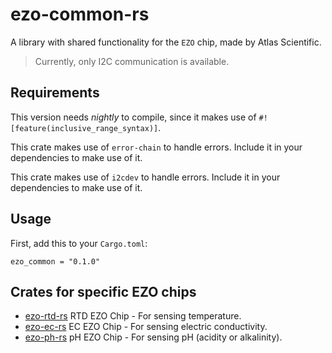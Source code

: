 ezo-common-rs
=============

A library with shared functionality for the `EZO` chip, made by Atlas Scientific.

>   Currently, only I2C communication is available.

## Requirements
This version needs _nightly_ to compile, since it makes use of `#![feature(inclusive_range_syntax)]`.

This crate makes use of `error-chain` to handle errors. Include it in your dependencies to make use of it.

This crate makes use of `i2cdev` to handle errors. Include it in your dependencies to make use of it.

## Usage

First, add this to your `Cargo.toml`:

```
ezo_common = "0.1.0"
```

## Crates for specific EZO chips

*   [ezo-rtd-rs](https://github.com/saibatizoku/ezo-rtd-rs) RTD EZO Chip - For sensing temperature.
*   [ezo-ec-rs](https://github.com/saibatizoku/ezo-ec-rs) EC EZO Chip - For sensing electric conductivity.
*   [ezo-ph-rs](https://github.com/saibatizoku/ezo-ph-rs) pH EZO Chip - For sensing pH (acidity or alkalinity).
